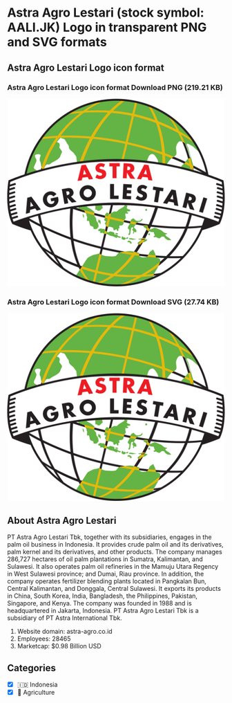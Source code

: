 # Astra Agro Lestari (stock symbol: AALI.JK) Logo in transparent PNG and SVG formats

## Astra Agro Lestari Logo icon format

### Astra Agro Lestari Logo icon format Download PNG (219.21 KB)

![Astra Agro Lestari Logo icon format Download PNG (219.21 KB)](/img/orig/AALI.JK-0b7df4bf.png)

### Astra Agro Lestari Logo icon format Download SVG (27.74 KB)

![Astra Agro Lestari Logo icon format Download SVG (27.74 KB)](/img/orig/AALI.JK-824fbefe.svg)

## About Astra Agro Lestari

PT Astra Agro Lestari Tbk, together with its subsidiaries, engages in the palm oil business in Indonesia. It provides crude palm oil and its derivatives, palm kernel and its derivatives, and other products. The company manages 286,727 hectares of oil palm plantations in Sumatra, Kalimantan, and Sulawesi. It also operates palm oil refineries in the Mamuju Utara Regency in West Sulawesi province; and Dumai, Riau province. In addition, the company operates fertilizer blending plants located in Pangkalan Bun, Central Kalimantan, and Donggala, Central Sulawesi. It exports its products in China, South Korea, India, Bangladesh, the Philippines, Pakistan, Singapore, and Kenya. The company was founded in 1988 and is headquartered in Jakarta, Indonesia. PT Astra Agro Lestari Tbk is a subsidiary of PT Astra International Tbk.

1. Website domain: astra-agro.co.id
2. Employees: 28465
3. Marketcap: $0.98 Billion USD


## Categories
- [x] 🇮🇩 Indonesia
- [x] 🚜 Agriculture
